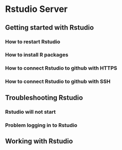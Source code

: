 # Rstudio Server

## Getting started with Rstudio

### How to restart Rstudio

### How to install R packages

### How to connect Rstudio to github with HTTPS

### How to connect Rstudio to github with SSH

## Troubleshooting Rstudio

### Rstudio will not start

### Problem logging in to Rstudio

## Working with Rstudio